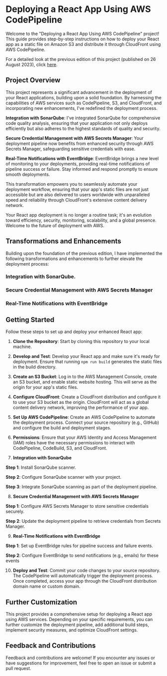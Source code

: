 # Deploying a React App Using AWS CodePipeline

Welcome to the "Deploying a React App Using AWS CodePipeline" project! This guide provides step-by-step instructions on how to deploy your React app as a static file on Amazon S3 and distribute it through CloudFront using AWS CodePipeline.

For a detailed look at the previous edition of this project (published on 26 August 2023), click [here]([insert_link_to_previous_project](https://mukhtarabassgiwa.hashnode.dev/revolutionizing-deployment-unleashing-the-power-of-aws-codepipeline-to-deploy-your-dynamic-react-app-served-seamlessly-through-cloudfront)).

## Project Overview

This project represents a significant advancement in the deployment of your React applications, building upon a solid foundation. By harnessing the capabilities of AWS services such as CodePipeline, S3, and CloudFront, and incorporating new enhancements, I've redefined the deployment process.

**Integration with SonarQube**: I've integrated SonarQube for comprehensive code quality analysis, ensuring that your application not only deploys efficiently but also adheres to the highest standards of quality and security.

**Secure Credential Management with AWS Secrets Manager**: Your deployment pipeline now benefits from enhanced security through AWS Secrets Manager, safeguarding sensitive credentials with ease.

**Real-Time Notifications with EventBridge**: EventBridge brings a new level of monitoring to your deployments, providing real-time notifications of pipeline success or failure. Stay informed and respond promptly to ensure smooth deployments.

This transformation empowers you to seamlessly automate your deployment workflow, ensuring that your app's static files are not just accessible but are also delivered to users worldwide with unparalleled speed and reliability through CloudFront's extensive content delivery network.

Your React app deployment is no longer a routine task; it's an evolution toward efficiency, security, monitoring, scalability, and a global presence. Welcome to the future of deployment with AWS.


## Transformations and Enhancements

Building upon the foundation of the previous edition, I have implemented the following transformations and enhancements to further elevate the deployment process:

### Integration with SonarQube.

### Secure Credential Management with AWS Secrets Manager

### Real-Time Notifications with EventBridge

## Getting Started

Follow these steps to set up and deploy your enhanced React app:

1. **Clone the Repository**: Start by cloning this repository to your local machine.

2. **Develop and Test**: Develop your React app and make sure it's ready for deployment. Ensure that running `npm run build` generates the static files in the build directory.

3. **Create an S3 Bucket**: Log in to the AWS Management Console, create an S3 bucket, and enable static website hosting. This will serve as the origin for your app's static files.

4. **Configure CloudFront**: Create a CloudFront distribution and configure it to use your S3 bucket as the origin. CloudFront will act as a global content delivery network, improving the performance of your app.

5. **Set Up AWS CodePipeline**: Create an AWS CodePipeline to automate the deployment process. Connect your source repository (e.g., GitHub) and configure the build and deployment stages.

6. **Permissions**: Ensure that your AWS Identity and Access Management (IAM) roles have the necessary permissions to interact with CodePipeline, CodeBuild, S3, and CloudFront.

7. **Integration with SonarQube**

**Step 1**: Install SonarQube scanner.

**Step 2**: Configure SonarQube scanner with your project.

**Step 3**: Integrate SonarQube scanning as part of the deployment pipeline.

8. **Secure Credential Management with AWS Secrets Manager**

**Step 1**: Configure AWS Secrets Manager to store sensitive credentials securely.

**Step 2**: Update the deployment pipeline to retrieve credentials from Secrets Manager.

9. **Real-Time Notifications with EventBridge**

**Step 1**: Set up EventBridge rules for pipeline success and failure events.

**Step 2**: Configure EventBridge to send notifications (e.g., emails) for these events

10. **Deploy and Test**: Commit your code changes to your source repository. The CodePipeline will automatically trigger the deployment process. Once completed, access your app through the CloudFront distribution domain name or custom domain.

## Further Customization

This project provides a comprehensive setup for deploying a React app using AWS services. Depending on your specific requirements, you can further customize the deployment pipeline, add additional build steps, implement security measures, and optimize CloudFront settings.

## Feedback and Contributions

Feedback and contributions are welcome! If you encounter any issues or have suggestions for improvement, feel free to open an issue or submit a pull request.

